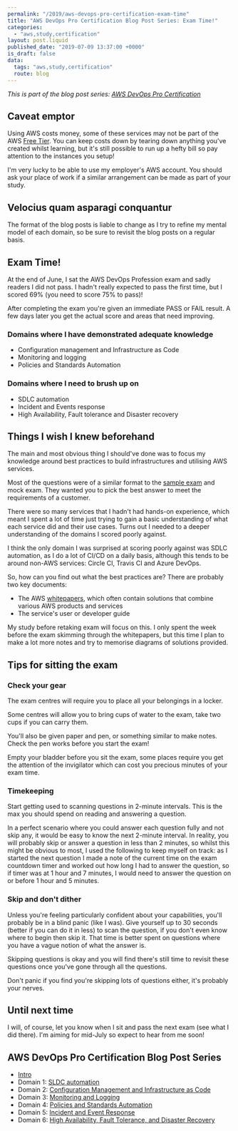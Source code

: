 ```yaml
---
permalink: "/2019/aws-devops-pro-certification-exam-time"
title: "AWS DevOps Pro Certification Blog Post Series: Exam Time!"
categories:
  - "aws,study,certification"
layout: post.liquid
published_date: "2019-07-09 13:37:00 +0000"
is_draft: false
data:
  tags: "aws,study,certification"
  route: blog
---
```


_This is part of the blog post series: [AWS DevOps Pro Certification](/2019/aws-devops-pro-certification-intro/)_

## Caveat emptor

Using AWS costs money, some of these services may not be part of the AWS [Free Tier][aws_free_tier]. You can keep costs down by tearing down anything you've created whilst learning, but it's still possible to run up a hefty bill so pay attention to the instances you setup!

I'm very lucky to be able to use my employer's AWS account. You should ask your place of work if a similar arrangement can be made as part of your study.

## Velocius quam asparagi conquantur

The format of the blog posts is liable to change as I try to refine my mental model of each domain, so be sure to revisit the blog posts on a regular basis.

## Exam Time!

At the end of June, I sat the AWS DevOps Profession exam and sadly readers I did not pass. I hadn't really expected to pass the first time, but I scored 69% (you need to score 75% to pass)!

After completing the exam you're given an immediate PASS or FAIL result. A few days later you get the actual score and areas that need improving.

### Domains where I have demonstrated adequate knowledge

- Configuration management and Infrastructure as Code
- Monitoring and logging
- Policies and Standards Automation

### Domains where I need to brush up on

- SDLC automation
- Incident and Events response
- High Availability, Fault tolerance and Disaster recovery


## Things I wish I knew beforehand

The main and most obvious thing I should've done was to focus my knowledge around best practices to build infrastructures and utilising AWS services.

Most of the questions were of a similar format to the [sample exam][aws_sample_exam] and mock exam. They wanted you to pick the best answer to meet the requirements of a customer. 

There were so many services that I hadn't had hands-on experience, which meant I spent a lot of time just trying to gain a basic understanding of what each service did and their use cases. Turns out I needed to a deeper understanding of the domains I scored poorly against.

I think the only domain I was surprised at scoring poorly against was SDLC automation, as I do a lot of CI/CD on a daily basis, although this tends to be around non-AWS services: Circle CI, Travis CI and Azure DevOps.

So, how can you find out what the best practices are? There are probably two key documents:

- The AWS [whitepapers][devopswp], which often contain solutions that combine various AWS products and services
- The service's user or developer guide

My study before retaking exam will focus on this. I only spent the week before the exam skimming through the whitepapers, but this time I plan to make a lot more notes and try to memorise diagrams of solutions provided.

## Tips for sitting the exam

### Check your gear

The exam centres will require you to place all your belongings in a locker.

Some centres will allow you to bring cups of water to the exam, take two cups if you can carry them. 

You'll also be given paper and pen, or something similar to make notes. Check the pen works before you start the exam!

Empty your bladder before you sit the exam, some places require you get the attention of the invigilator which can cost you precious minutes of your exam time.

### Timekeeping

Start getting used to scanning questions in 2-minute intervals. This is the max you should spend on reading and answering a question.

In a perfect scenario where you could answer each question fully and not skip any, it would be easy to know the next 2-minute interval. In reality, you will probably skip or answer a question in less than 2 minutes, so whilst this might be obvious to most, I used the following to keep myself on track: as I started the next question I made a note of the current time on the exam countdown timer and worked out how long I had to answer the question, so if timer was at 1 hour and 7 minutes, I would need to answer the question on or before 1 hour and 5 minutes.

### Skip and don't dither

Unless you're feeling particularly confident about your capabilities, you'll probably be in a blind panic (like I was). Give yourself up to 30 seconds (better if you can do it in less) to scan the question, if you don't even know where to begin then skip it. That time is better spent on questions where you have a vague notion of what the answer is.

Skipping questions is okay and you will find there's still time to revisit these questions once you've gone through all the questions.

Don't panic if you find you're skipping lots of questions either, it's probably your nerves.

## Until next time

I will, of course, let you know when I sit and pass the next exam (see what I did there). I'm aiming for mid-July so expect to hear from me soon!

<!-- links -->

[aws_free_tier]: https://aws.amazon.com/free/
[aws_sample_exam]: https://d1.awsstatic.com/training-and-certification/docs-devops-pro/AWS%20Certified%20DevOps%20Engineer%20-%20Professional_Sample%20Questions.pdf
[devopswp]: https://aws.amazon.com/whitepapers/

## AWS DevOps Pro Certification Blog Post Series

- [Intro](/2019/aws-devops-pro-certification-intro/)
- Domain 1: [SLDC automation](/2019/aws-devops-pro-certification-sdlc-intro/)
- Domain 2: [Configuration Management and Infrastructure as Code](/2019/aws-devops-pro-certification-configuration-management-and-infrastructure-as-code-intro)
- Domain 3: [Monitoring and Logging](/2019/aws-devops-pro-certification-monitoring-and-logging)
- Domain 4: [Policies and Standards Automation](/2019/aws-devops-pro-certification-policy-standards-automation/)
- Domain 5: [Incident and Event Response](/2019/aws-devops-pro-certification-incident-and-event-response/)
- Domain 6: [High Availability, Fault Tolerance, and Disaster Recovery](/2019/aws-devops-pro-certification-high-availability-fault-tolerance-disaster-recover/)
